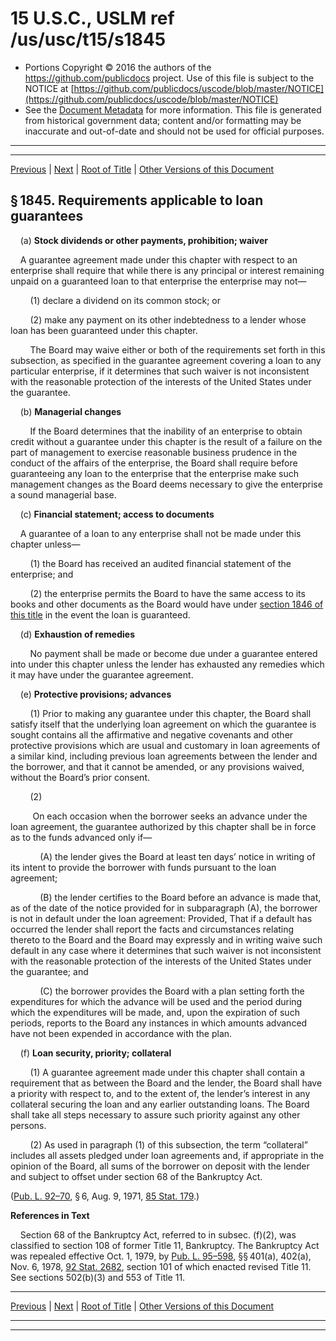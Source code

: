 ---
---

# 15 U.S.C., USLM ref /us/usc/t15/s1845

* Portions Copyright © 2016 the authors of the https://github.com/publicdocs project.
  Use of this file is subject to the NOTICE at [https://github.com/publicdocs/uscode/blob/master/NOTICE](https://github.com/publicdocs/uscode/blob/master/NOTICE)
* See the [Document Metadata](././../../../..//README.md) for more information.
  This file is generated from historical government data; content and/or formatting may be inaccurate and out-of-date and should not be used for official purposes.

----------
----------

[Previous](./../../../..//us/usc/t15/ch45/m__us_usc_t15_s1844.md) | [Next](./../../../..//us/usc/t15/ch45/m__us_usc_t15_s1846.md) | [Root of Title](./../../../../) | [Other Versions of this Document](https://publicdocs.github.io/go/links?ns=uslm&ref=%2Fus%2Fusc%2Ft15%2Fs1845)

## § 1845. Requirements applicable to loan guarantees

    (a) __Stock dividends or other payments, prohibition; waiver__ 

    A guarantee agreement made under this chapter with respect to an enterprise shall require that while there is any principal or interest remaining unpaid on a guaranteed loan to that enterprise the enterprise may not—

        (1) declare a dividend on its common stock; or

        (2) make any payment on its other indebtedness to a lender whose loan has been guaranteed under this chapter.

        The Board may waive either or both of the requirements set forth in this subsection, as specified in the guarantee agreement covering a loan to any particular enterprise, if it determines that such waiver is not inconsistent with the reasonable protection of the interests of the United States under the guarantee.

    (b) __Managerial changes__ 

        If the Board determines that the inability of an enterprise to obtain credit without a guarantee under this chapter is the result of a failure on the part of management to exercise reasonable business prudence in the conduct of the affairs of the enterprise, the Board shall require before guaranteeing any loan to the enterprise that the enterprise make such management changes as the Board deems necessary to give the enterprise a sound managerial base.

    (c) __Financial statement; access to documents__ 

    A guarantee of a loan to any enterprise shall not be made under this chapter unless—

        (1) the Board has received an audited financial statement of the enterprise; and

        (2) the enterprise permits the Board to have the same access to its books and other documents as the Board would have under [section 1846 of this title][/us/usc/t15/s1846] in the event the loan is guaranteed.

    (d) __Exhaustion of remedies__ 

        No payment shall be made or become due under a guarantee entered into under this chapter unless the lender has exhausted any remedies which it may have under the guarantee agreement.

    (e) __Protective provisions; advances__ 

        (1) Prior to making any guarantee under this chapter, the Board shall satisfy itself that the underlying loan agreement on which the guarantee is sought contains all the affirmative and negative covenants and other protective provisions which are usual and customary in loan agreements of a similar kind, including previous loan agreements between the lender and the borrower, and that it cannot be amended, or any provisions waived, without the Board’s prior consent.

        (2)

         On each occasion when the borrower seeks an advance under the loan agreement, the guarantee authorized by this chapter shall be in force as to the funds advanced only if—

            (A) the lender gives the Board at least ten days’ notice in writing of its intent to provide the borrower with funds pursuant to the loan agreement;

            (B) the lender certifies to the Board before an advance is made that, as of the date of the notice provided for in subparagraph (A), the borrower is not in default under the loan agreement: Provided, That if a default has occurred the lender shall report the facts and circumstances relating thereto to the Board and the Board may expressly and in writing waive such default in any case where it determines that such waiver is not inconsistent with the reasonable protection of the interests of the United States under the guarantee; and

            (C) the borrower provides the Board with a plan setting forth the expenditures for which the advance will be used and the period during which the expenditures will be made, and, upon the expiration of such periods, reports to the Board any instances in which amounts advanced have not been expended in accordance with the plan.

    (f) __Loan security, priority; collateral__ 

        (1) A guarantee agreement made under this chapter shall contain a requirement that as between the Board and the lender, the Board shall have a priority with respect to, and to the extent of, the lender’s interest in any collateral securing the loan and any earlier outstanding loans. The Board shall take all steps necessary to assure such priority against any other persons.

        (2) As used in paragraph (1) of this subsection, the term “collateral” includes all assets pledged under loan agreements and, if appropriate in the opinion of the Board, all sums of the borrower on deposit with the lender and subject to offset under section 68 of the Bankruptcy Act.

([Pub. L. 92–70][/us/pl/92/70], § 6, Aug. 9, 1971, [85 Stat. 179][/us/stat/85/179].)

 __References in Text__ 

    Section 68 of the Bankruptcy Act, referred to in subsec. (f)(2), was classified to section 108 of former Title 11, Bankruptcy. The Bankruptcy Act was repealed effective Oct. 1, 1979, by [Pub. L. 95–598][/us/pl/95/598], §§ 401(a), 402(a), Nov. 6, 1978, [92 Stat. 2682][/us/stat/92/2682], section 101 of which enacted revised Title 11. See sections 502(b)(3) and 553 of Title 11.

----------

[Previous](./../../../..//us/usc/t15/ch45/m__us_usc_t15_s1844.md) | [Next](./../../../..//us/usc/t15/ch45/m__us_usc_t15_s1846.md) | [Root of Title](./../../../../) | [Other Versions of this Document](https://publicdocs.github.io/go/links?ns=uslm&ref=%2Fus%2Fusc%2Ft15%2Fs1845)

----------
----------

[/us/usc/t15/s1846]: https://publicdocs.github.io/go/links?ns=uslm&ref=%2Fus%2Fusc%2Ft15%2Fs1846
[/us/pl/92/70]: https://publicdocs.github.io/go/links?ns=uslm&ref=%2Fus%2Fpl%2F92%2F70
[/us/stat/85/179]: https://publicdocs.github.io/go/links?ns=uslm&ref=%2Fus%2Fstat%2F85%2F179
[/us/pl/95/598]: https://publicdocs.github.io/go/links?ns=uslm&ref=%2Fus%2Fpl%2F95%2F598
[/us/stat/92/2682]: https://publicdocs.github.io/go/links?ns=uslm&ref=%2Fus%2Fstat%2F92%2F2682


